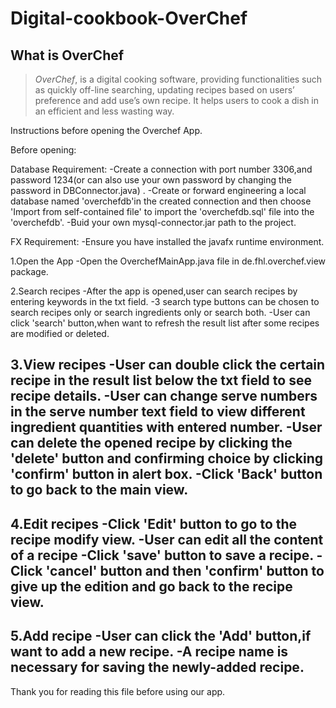 # Digital-cookbook-OverChef

## What is OverChef
>*OverChef*, is a digital cooking software, providing functionalities such as quickly off-line searching, updating recipes based on users’ preference and add use’s own recipe. It helps users to cook a dish in an efficient and less wasting way.

Instructions before opening the Overchef App.


Before opening:

  Database Requirement:
  -Create a connection with port number 3306,and password 1234(or can also use your own password by changing the password in DBConnector.java) .
  -Create or forward engineering a local database named 'overchefdb'in the created connection and then choose 'Import from self-contained file' to import the 'overchefdb.sql' file into the 'overchefdb'.
  -Buid your own mysql-connector.jar path to the project.
 
  FX Requirement:
  -Ensure you have installed the javafx runtime environment.


1.Open the App
  -Open the OverchefMainApp.java file in de.fhl.overchef.view package.


2.Search recipes
  -After the app is opened,user can search recipes by entering keywords in the txt field.
  -3 search type buttons can be chosen to search recipes only or search ingredients only or search both.
  -User can click 'search' button,when want to refresh the result list after some recipes are modified or deleted.


3.View recipes
  -User can double click the certain recipe in the result list below the txt field to see recipe details.
  -User can change serve numbers in the serve number text field to view different ingredient quantities with entered number.
  -User can delete the opened recipe by clicking the 'delete' button and confirming choice by clicking 'confirm' button in alert box.
  -Click 'Back' button to go back to the main view.
-----------------------------------------------------------------------------------------------------------------------
4.Edit recipes
  -Click 'Edit' button to go to the recipe modify view.
  -User can edit all the content of a recipe
  -Click 'save' button to save a recipe.
  -Click 'cancel' button and then 'confirm' button to give up the edition and go back to the recipe view.
-----------------------------------------------------------------------------------------------------------------------
5.Add recipe
  -User can click the 'Add' button,if want to add a new recipe.
  -A recipe name is necessary for saving the newly-added recipe.
-----------------------------------------------------------------------------------------------------------------------

Thank you for reading this file before using our app.
